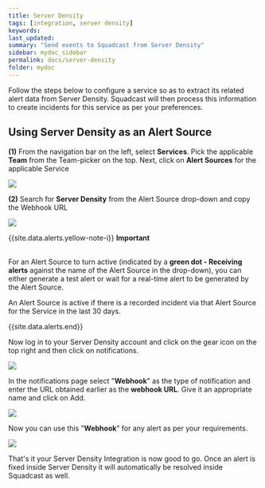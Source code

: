```yaml
---
title: Server Density
tags: [integration, server density]
keywords: 
last_updated: 
summary: "Send events to Squadcast from Server Density"
sidebar: mydoc_sidebar
permalink: docs/server-density
folder: mydoc
---
```


Follow the steps below to configure a service so as to extract its related alert data from Server Density. Squadcast will then process this information to create incidents for this service as per your preferences.

## Using Server Density as an Alert Source

**(1)** From the navigation bar on the left, select **Services**. Pick the applicable **Team** from the Team-picker on the top. Next, click on **Alert Sources** for the applicable Service

![](images/alert_source_1.png)

**(2)** Search for **Server Density** from the Alert Source drop-down and copy the Webhook URL

![](images/server_density_1.png)

{{site.data.alerts.yellow-note-i}}
<b>Important</b><br/><br/>
<p>For an Alert Source to turn active (indicated by a <b>green dot - Receiving alerts</b> against the name of the Alert Source in the drop-down), you can either generate a test alert or wait for a real-time alert to be generated by the Alert Source.</p>
<p>An Alert Source is active if there is a recorded incident via that Alert Source for the Service in the last 30 days.</p>
{{site.data.alerts.end}}

Now log in to your Server Density account and click on the gear icon on the top right and then click on notifications.

![](images/server_density_2.png)

In the notifications page select "**Webhook**" as the type of notification and enter the URL obtained earlier as the **webhook URL**. Give it an appropriate name and click on Add.

![](images/server_density_3.png)

Now you can use this "**Webhook**" for any alert as per your requirements.

![](images/server_density_4.png)

That's it your Server Density Integration is now good to go. Once an alert is fixed inside Server Density it will automatically be resolved inside Squadcast as well.